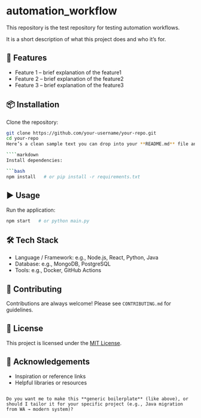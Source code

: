 # automation_workflow
This repository is the test repository for testing automation workflows.

It is a short description of what this project does and who it’s for.

## 🚀 Features
- Feature 1 – brief explanation of the feature1  
- Feature 2 – brief explanation of the feature2
- Feature 3 – brief explanation of the feature3

## 📦 Installation
Clone the repository:
```bash
git clone https://github.com/your-username/your-repo.git
cd your-repo
Here’s a clean sample text you can drop into your **README.md** file and adjust as needed:

````markdown
Install dependencies:

```bash
npm install   # or pip install -r requirements.txt
```

## ▶️ Usage

Run the application:

```bash
npm start   # or python main.py
```

## 🛠️ Tech Stack

* Language / Framework: e.g., Node.js, React, Python, Java
* Database: e.g., MongoDB, PostgreSQL
* Tools: e.g., Docker, GitHub Actions

## 🤝 Contributing

Contributions are always welcome!
Please see `CONTRIBUTING.md` for guidelines.

## 📄 License

This project is licensed under the [MIT License](LICENSE).

## 🙌 Acknowledgements

* Inspiration or reference links
* Helpful libraries or resources

```

Do you want me to make this **generic boilerplate** (like above), or should I tailor it for your specific project (e.g., Java migration from WA → modern system)?
```
